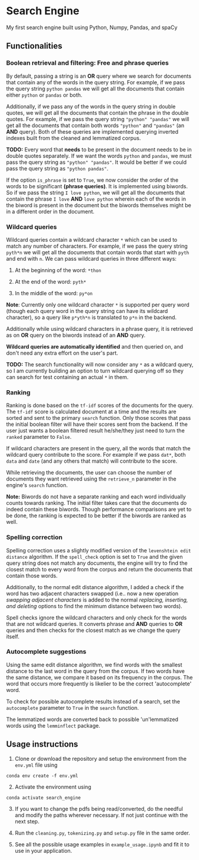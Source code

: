# Search Engine

My first search engine built using Python, Numpy, Pandas, and spaCy

## Functionalities

### Boolean retrieval and filtering: Free and phrase queries

By default, passing a string is an **OR** query where we search for documents that contain any of the words in the query string. For example, if we pass the query string `python pandas` we will get all the documents that contain either `python` or `pandas` or both. 

Additionally, if we pass any of the words in the query string in double quotes, we will get all the documents that contain the phrase in the double quotes. For example, if we pass the query string `"python" "pandas"` we will get all the documents that contain both words `"python"` and `"pandas"` (an **AND** query). Both of these queries are implemented querying inverted indexes built from the cleaned and lemmatized corpus.

**TODO:** Every word that **needs** to be present in the document needs to be in double quotes separately. If we want the words `python` and `pandas`, we must pass the query string as `"python" "pandas"`. It would be better if we could pass the query string as `"python pandas"`.

If the option `is_phrase` is set to `True`, we now consider the order of the words to be significant **(phrase queries)**. It is implemented using biwords. So if we pass the string `I love python`, we will get all the documents that contain the phrase `I love` **AND** `love python` wherein each of the words in the biword is present in the document but the biwords themselves might be in a different order in the document.

### Wildcard queries

Wildcard queries contain a wildcard character `*` which can be used to match any number of characters. For example, if we pass the query string `pyth*n` we will get all the documents that contain words that start with `pyth` and end with `n`. We can pass wildcard queries in three different ways:

1. At the beginning of the word: `*thon`

2. At the end of the word: `pyth*`

3. In the middle of the word: `py*on`

**Note**: Currently only one wildcard character `*` is supported per query word (though each query word in the query string can have its wildcard character), so a query like `p*yth*n` is translated to `p*n` in the backend.

Additionally while using wildcard characters in a phrase query, it is retrieved as on **OR** query on the biwords instead of an **AND** query.

**Wildcard queries are automatically identified** and then queried on, and don't need any extra effort on the user's part.

**TODO:** The search functionality will now consider any `*` as a wildcard query, so I am currently building an option to turn wildcard querying off so they can search for test containing an actual `*` in them.


### Ranking

Ranking is done based on the `tf-idf` scores of the documents for the query. The `tf-idf` score is calculated document at a time and the results are sorted and sent to the primary `search` function. Only those scores that pass the initial boolean filter will have their scores sent from the backend. If the user just wants a boolean filtered result he/she/they just need to turn the `ranked` parameter to `False`. 

If wildcard characters are present in the query, all the words that match the wildcard query contribute to the score. For example if we pass `dat*`, both `data` and `date`  (and any others that match) will contribute to the score.

While retrieving the documents, the user can choose the number of documents they want retrieved using the `retrieve_n` parameter in the engine's `search` function. 

**Note:** Biwords do not have a separate ranking and each word individually counts towards ranking. The initial filter takes care that the documents do indeed contain these biwords. Though performance comparisons are yet to be done, the ranking is expected to be better if the biwords are ranked as well.

### Spelling correction

Spelling correction uses a slightly modified version of the `levenshtein edit distance` algorithm. If the `spell_check` option is set to `True` and the given query string does not match any documents, the engine will try to find the closest match to every word from the corpus and return the documents that contain those words.

Additionally, to the normal edit distance algorithm, I added a check if the word has two adjacent characters swapped (i.e.. now a new operation *swapping adjacent characters* is added to the normal *replacing, inserting, and deleting* options to find the minimum distance between two words).

Spell checks ignore the wildcard characters and only check for the words that are not wildcard queries. It converts phrase and **AND** queries to **OR** queries and then checks for the closest match as we change the query itself.

### Autocomplete suggestions

Using the same edit distance algorithm, we find words with the smallest distance to the last word in the query from the corpus. If two words have the same distance, we compare it based on its frequency in the corpus. The word that occurs more frequently is likelier to be the correct 'autocomplete' word.

To check for possible autocomplete results instead of a search, set the `autocomplete` parameter to `True` in the `search` function.

The lemmatized words are converted back to possible 'un'lemmatized words using the `lemminflect` package.

## Usage instructions

1. Clone or download the repository and setup the environment from the `env.yml` file using

```
conda env create -f env.yml
```

2. Activate the environment using

```
conda activate search_engine
```

3. If you want to change the pdfs being read/converted, do the needful and modify the paths wherever necessary. If not just continue with the next step.

4. Run the `cleaning.py`,  `tokenizing.py` and `setup.py` file in the same order.

5. See all the possible usage examples in `example_usage.ipynb` and fit it to use in your application.


